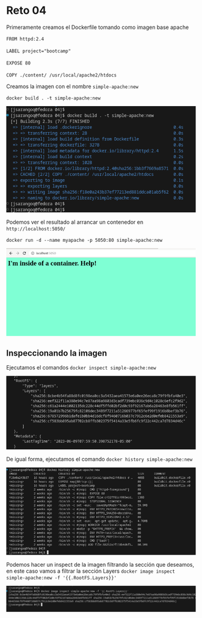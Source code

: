 # Reto 04

Primeramente creamos el Dockerfile tomando como imagen base apache
```
FROM httpd:2.4

LABEL project="bootcamp"

EXPOSE 80

COPY ./content/ /usr/local/apache2/htdocs
```
Creamos la imagen con el nombre ```simple-apache:new```
```
docker build . -t simple-apache:new
```
![Build de la imagen](images/build_image.png)

Podemos ver el resultado al arrancar un contenedor en ```http://localhost:5050/```
```
docker run -d --name myapache -p 5050:80 simple-apache:new
```

![Run httpd](images/run_apache.png)

## Inspeccionando la imagen

Ejecutamos el comandos ```docker inspect simple-apache:new```

![Inspect de la imagen](images/inspect_layers.png)

De igual forma, ejecutamos el comando ```docker history simple-apache:new```

![History de la imagen](images/history.png)

Podemos hacer un inspect de la imagen filtrando la sección que deseamos, en este caso vamos a filtrar la sección Layers ```docker image inspect simple-apache:new -f '{{.RootFS.Layers}}'```

![Filtro inspect](images/filtro.png)


